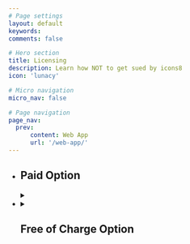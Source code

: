 ```yaml
---
# Page settings
layout: default
keywords:
comments: false

# Hero section
title: Licensing
description: Learn how NOT to get sued by icons8
icon: 'lunacy'

# Micro navigation
micro_nav: false

# Page navigation
page_nav:
  prev:
      content: Web App
      url: '/web-app/'
---
```

  
 <ul>
   <li>
   <h2>Paid Option</h2>
   <details>
     <summary>
     </summary>
<p>Paying customers are eligible to download icons in PNG, SVG, EPS, and PDF file formats in any size up to 2048 pixels. Licensing is available in the form of subscriptions. Monthly and annual subscriptions are available. In case of monthly subscription, your account is charged once per month. In case of annual subscription, your account is charged once a year. You may cancel your subscription at any time. All materials downloaded while you are on subscription <b>stay yours for good</b>. You may continue to use them in current or future commercial projects. Few restrictions are applied. Please read more about <a href="https://icons8.com/download/Icons8_License.pdf" rel="nofollow">permitted and prohibited uses</a>.</p>
<p><a href="https://icons8.com/paid-license-99/#/" rel="nofollow">Monthly subscription would cost you 19.95$ and annual just 199.90$</a>.</p>
   </details>
   </li>
   <li>
   <details>
     <summary>
       <h2> Free of Charge Option </h2>
     </summary>
<p>You are welcome to use icons apps for free for personal or commercial use. In this case, you have to reference us somewhere in an appropriate place of your product. In most cases, it is enough to place a web link pointed to our website's main page. A better option would be to place a link pointed directly to the icon you decided to use. Please note that the free icons can only be downloaded in PNG up to 100x100px. The <a href="https://icons8.com/icon/pack/free-icons/all" rel="nofollow">Popular Icons</a> and <a href="https://icons8.com/icon/pack/Logos/all" rel="nofollow">Logos</a> are free in all formats, including SVG.</p>
 <details>
     <summary>
       <strong> How to Setup a Link? </strong>
     </summary>
Below is the list of suggested places where you may set up a link:
<ul>
<li>Websites - we require linking from all pages where the icons are used. Please put the link in the footer if the icons are used on each page. A nice example:</li>
</ul>
<p><a target="_blank" rel="noopener noreferrer" href="https://camo.githubusercontent.com/20840aae5067c9f6b983a0b3a82e61d2ea6bd578/68747470733a2f2f73746f726167652e63726973702e636861742f75736572732f68656c706465736b2f776562736974652f30333837636332322d333365392d343465382d383236662d6335633138643331666338312f31353633356532302d386330322d343164302d396239382d6461336461393563663831622e706e67"><img src="https://camo.githubusercontent.com/20840aae5067c9f6b983a0b3a82e61d2ea6bd578/68747470733a2f2f73746f726167652e63726973702e636861742f75736572732f68656c706465736b2f776562736974652f30333837636332322d333365392d343465382d383236662d6335633138643331666338312f31353633356532302d386330322d343164302d396239382d6461336461393563663831622e706e67" alt="" data-canonical-src="https://storage.crisp.chat/users/helpdesk/website/0387cc22-33e9-44e8-826f-c5c18d31fc81/15635e20-8c02-41d0-9b98-da3da95cf81b.png" style="max-width:100%;"></a></p>
<ul>
<li>Desktop software - please put the link in the About dialog</li>
<li>Mobile apps - please put the link in the About dialog and acknowledgment on
the AppStore/Google Play page. If the application doesn’t have an
About section, please reference <a href="https://icons8.com/" rel="nofollow">Icons8</a> on the app page</li>
<li>Chrome App - please add the link to the description in the Chrome Web Store and (if it doesn't break your layout) somewhere in Settings</li>
<li>WordPress plugin - please link on the Settings page of the plugin and the
plugin page</li>
<li>PDF, Excel, Word, any other document and also eBooks
and printed editions - you can put the link anywhere in the document</li>
<li>PC game - please put the link in the Credits section. And we would
love to have a copy of the game, thank you :-)</li>
<li>YouTube - please put the link in the description box</li>
<li>eBay page - you can put the link in the footer</li>
<li>Social network - please place the link in some of your posts</li>
<li>T-shirts, mugs, umbrellas etc. - put the link in some noticeable location of the product</li>
</ul>
</details>
   </details></li>
 </ul>
